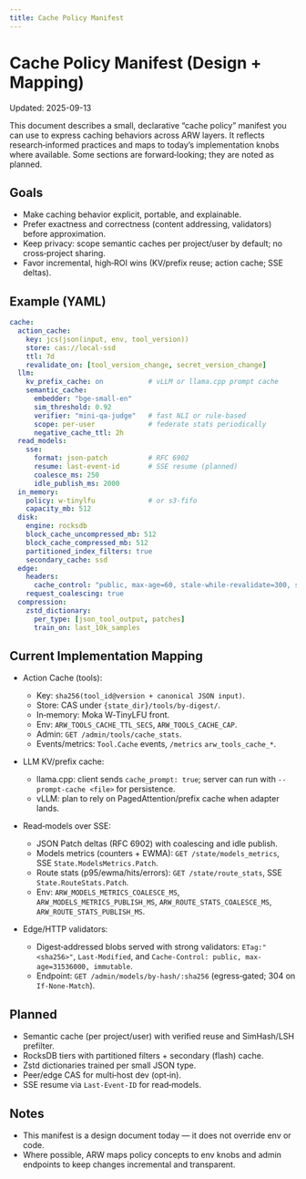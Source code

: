 ```yaml
---
title: Cache Policy Manifest
---
```


# Cache Policy Manifest (Design + Mapping)

Updated: 2025-09-13

This document describes a small, declarative “cache policy” manifest you can use to express caching behaviors across ARW layers. It reflects research‑informed practices and maps to today’s implementation knobs where available. Some sections are forward‑looking; they are noted as planned.

## Goals

- Make caching behavior explicit, portable, and explainable.
- Prefer exactness and correctness (content addressing, validators) before approximation.
- Keep privacy: scope semantic caches per project/user by default; no cross‑project sharing.
- Favor incremental, high‑ROI wins (KV/prefix reuse; action cache; SSE deltas).

## Example (YAML)

```yaml
cache:
  action_cache:
    key: jcs(json(input, env, tool_version))
    store: cas://local-ssd
    ttl: 7d
    revalidate_on: [tool_version_change, secret_version_change]
  llm:
    kv_prefix_cache: on           # vLLM or llama.cpp prompt cache
    semantic_cache:
      embedder: "bge-small-en"
      sim_threshold: 0.92
      verifier: "mini-qa-judge"   # fast NLI or rule-based
      scope: per-user             # federate stats periodically
      negative_cache_ttl: 2h
  read_models:
    sse:
      format: json-patch          # RFC 6902
      resume: last-event-id       # SSE resume (planned)
      coalesce_ms: 250
      idle_publish_ms: 2000
  in_memory:
    policy: w-tinylfu             # or s3-fifo
    capacity_mb: 512
  disk:
    engine: rocksdb
    block_cache_uncompressed_mb: 512
    block_cache_compressed_mb: 512
    partitioned_index_filters: true
    secondary_cache: ssd
  edge:
    headers:
      cache_control: "public, max-age=60, stale-while-revalidate=300, stale-if-error=86400"
    request_coalescing: true
  compression:
    zstd_dictionary:
      per_type: [json_tool_output, patches]
      train_on: last_10k_samples
```

## Current Implementation Mapping

- Action Cache (tools):
  - Key: `sha256(tool_id@version + canonical JSON input)`.
  - Store: CAS under `{state_dir}/tools/by-digest/`.
  - In‑memory: Moka W‑TinyLFU front.
  - Env: `ARW_TOOLS_CACHE_TTL_SECS`, `ARW_TOOLS_CACHE_CAP`.
  - Admin: `GET /admin/tools/cache_stats`.
  - Events/metrics: `Tool.Cache` events, `/metrics` `arw_tools_cache_*`.

- LLM KV/prefix cache:
  - llama.cpp: client sends `cache_prompt: true`; server can run with `--prompt-cache <file>` for persistence.
  - vLLM: plan to rely on PagedAttention/prefix cache when adapter lands.

- Read‑models over SSE:
  - JSON Patch deltas (RFC 6902) with coalescing and idle publish.
  - Models metrics (counters + EWMA): `GET /state/models_metrics`, SSE `State.ModelsMetrics.Patch`.
  - Route stats (p95/ewma/hits/errors): `GET /state/route_stats`, SSE `State.RouteStats.Patch`.
  - Env: `ARW_MODELS_METRICS_COALESCE_MS`, `ARW_MODELS_METRICS_PUBLISH_MS`, `ARW_ROUTE_STATS_COALESCE_MS`, `ARW_ROUTE_STATS_PUBLISH_MS`.

- Edge/HTTP validators:
  - Digest‑addressed blobs served with strong validators: `ETag:"<sha256>"`, `Last-Modified`, and `Cache-Control: public, max-age=31536000, immutable`.
  - Endpoint: `GET /admin/models/by-hash/:sha256` (egress‑gated; 304 on `If-None-Match`).

## Planned

- Semantic cache (per project/user) with verified reuse and SimHash/LSH prefilter.
- RocksDB tiers with partitioned filters + secondary (flash) cache.
- Zstd dictionaries trained per small JSON type.
- Peer/edge CAS for multi‑host dev (opt‑in).
- SSE resume via `Last-Event-ID` for read‑models.

## Notes

- This manifest is a design document today — it does not override env or code.
- Where possible, ARW maps policy concepts to env knobs and admin endpoints to keep changes incremental and transparent.

